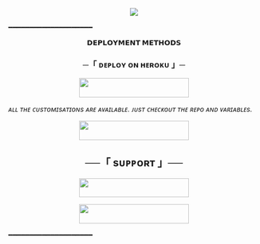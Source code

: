 <p align="center">
  <img src="https://te.legra.ph/file/768802245997bf0aba8e0.jpg">
</p>
  ━━━━━━━━━━━━━━━━━━━━

<p align="center">
<b>𝗗𝗘𝗣𝗟𝗢𝗬𝗠𝗘𝗡𝗧 𝗠𝗘𝗧𝗛𝗢𝗗𝗦</b>
</p>

<h3 align="center">
    ─「 ᴅᴇᴩʟᴏʏ ᴏɴ ʜᴇʀᴏᴋᴜ 」─
</h3>

<p align="center"><a href="https://dashboard.heroku.com/new?template=https://github.com/Devilking12/ICC_CHATBOT"> <img src="https://img.shields.io/badge/Deploy%20On%20Heroku-purple?style=for-the-badge&logo=heroku" width="220" height="38.45"/></a></p>

<i>ᴀʟʟ ᴛʜᴇ ᴄᴜsᴛᴏᴍɪsᴀᴛɪᴏɴs ᴀʀᴇ ᴀᴠᴀɪʟᴀʙʟᴇ. ᴊᴜsᴛ ᴄʜᴇᴄᴋᴏᴜᴛ ᴛʜᴇ ʀᴇᴘᴏ ᴀɴᴅ ᴠᴀʀɪᴀʙʟᴇs.</i>

<p align="center"><a href="https://t.me/TABAHI_ROBOT"> <img src="https://img.shields.io/badge/Check-Demo%20Robot-black?style=for-the-badge&logo=Telegram" width="220" height="39"/></a></p>

<h2 align="center"> ──「 sᴜᴘᴘᴏʀᴛ 」──</h2>

<p align="center"><a href="https://t.me/Tabahi_chatting_group"> <img src="https://img.shields.io/badge/Join-SUPPORT%20GROUP-black?style=for-the-badge&logo=Telegram" width="220" height="38.5"/></a></p>

<p align="center"><a href="https://t.me/feelings_for_you_baby"> <img src="https://img.shields.io/badge/Join-SUPPORT%20CHANNEL-black?style=for-the-badge&logo=Telegram" width="220" height="38.5"/></a></p>

  ━━━━━━━━━━━━━━━━━━━━

